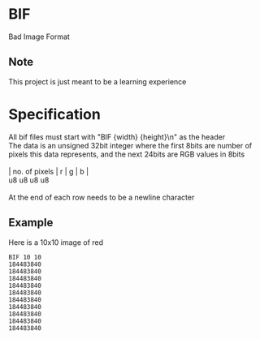 # BIF
Bad Image Format

## Note
This project is just meant to be a learning experience

# Specification
All bif files must start with "BIF {width} {height}\n" as the header<br>
The data is an unsigned 32bit integer where the first 8bits are number of pixels this data represents, and the next 24bits are RGB values in 8bits<br>
<br>
| no. of pixels |  r  |  g  |  b  |<br>
      u8          u8    u8    u8<br>
<br>
At the end of each row needs to be a newline character

## Example
Here is a 10x10 image of red
```
BIF 10 10
184483840
184483840
184483840
184483840
184483840
184483840
184483840
184483840
184483840
184483840
```
